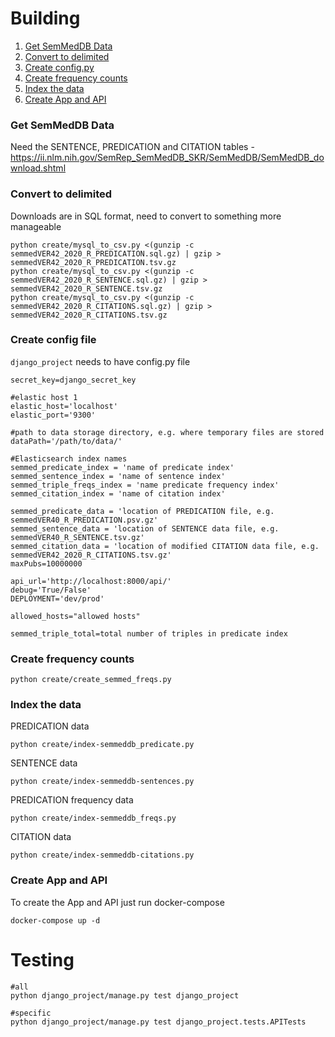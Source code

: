 # Building

1. [Get SemMedDB Data](#get-semmeddb-data)
2. [Convert to delimited](#convert-to-delimited) 
3. [Create config.py](#create-config-file) 
4. [Create frequency counts](#create-frequency-counts)
5. [Index the data](#index-the-data)
6. [Create App and API](#create-app-and-api)


### Get SemMedDB Data

Need the SENTENCE, PREDICATION and CITATION tables - https://ii.nlm.nih.gov/SemRep_SemMedDB_SKR/SemMedDB/SemMedDB_download.shtml

### Convert to delimited 

Downloads are in SQL format, need to convert to something more manageable

```
python create/mysql_to_csv.py <(gunzip -c semmedVER42_2020_R_PREDICATION.sql.gz) | gzip > semmedVER42_2020_R_PREDICATION.tsv.gz
python create/mysql_to_csv.py <(gunzip -c semmedVER42_2020_R_SENTENCE.sql.gz) | gzip > semmedVER42_2020_R_SENTENCE.tsv.gz
python create/mysql_to_csv.py <(gunzip -c semmedVER42_2020_R_CITATIONS.sql.gz) | gzip > semmedVER42_2020_R_CITATIONS.tsv.gz
```

### Create config file

`django_project` needs to have config.py file 

```
secret_key=django_secret_key

#elastic host 1 
elastic_host='localhost'
elastic_port='9300'

#path to data storage directory, e.g. where temporary files are stored
dataPath='/path/to/data/'

#Elasticsearch index names
semmed_predicate_index = 'name of predicate index'
semmed_sentence_index = 'name of sentence index'
semmed_triple_freqs_index = 'name predicate frequency index'
semmed_citation_index = 'name of citation index'

semmed_predicate_data = 'location of PREDICATION file, e.g. semmedVER40_R_PREDICATION.psv.gz'
semmed_sentence_data = 'location of SENTENCE data file, e.g. semmedVER40_R_SENTENCE.tsv.gz'
semmed_citation_data = 'location of modified CITATION data file, e.g. semmedVER42_2020_R_CITATIONS.tsv.gz'
maxPubs=10000000

api_url='http://localhost:8000/api/'
debug='True/False'
DEPLOYMENT='dev/prod'

allowed_hosts="allowed hosts"

semmed_triple_total=total number of triples in predicate index
```

### Create frequency counts

`python create/create_semmed_freqs.py`

### Index the data

PREDICATION data

`python create/index-semmeddb_predicate.py`

SENTENCE data

`python create/index-semmeddb-sentences.py`

PREDICATION frequency data

`python create/index-semmeddb_freqs.py`

CITATION data

`python create/index-semmeddb-citations.py`

### Create App and API

To create the App and API just run docker-compose

```
docker-compose up -d
```

# Testing

```
#all
python django_project/manage.py test django_project

#specific
python django_project/manage.py test django_project.tests.APITests
```


